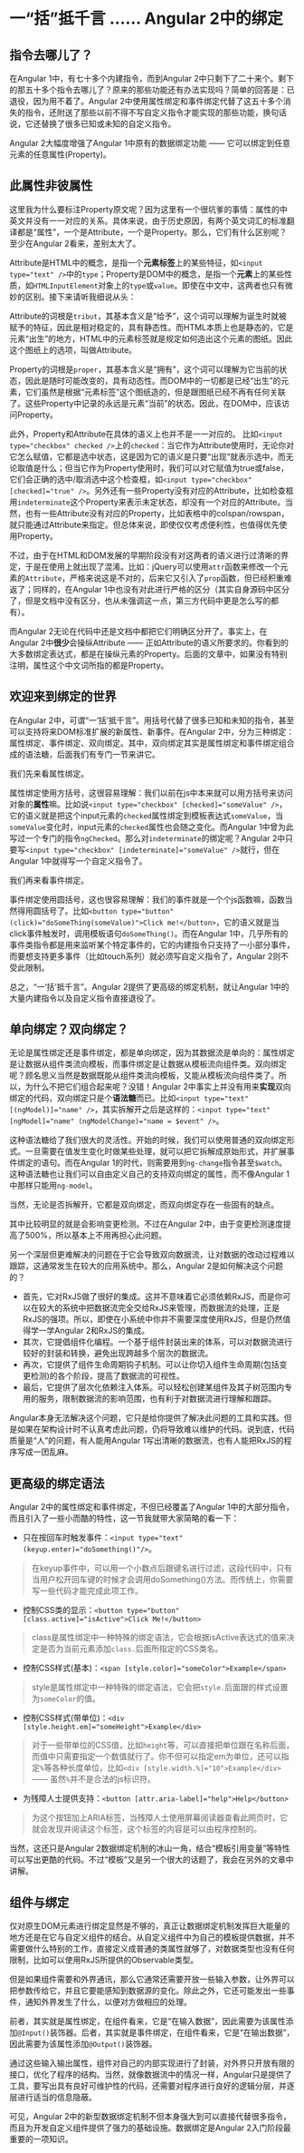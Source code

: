 # 一“括”抵千言 …… Angular 2中的绑定

## 指令去哪儿了？

在Angular 1中，有七十多个内建指令，而到Angular 2中只剩下了二十来个。剩下的那五十多个指令去哪儿了？原来的那些功能还有办法实现吗？简单的回答是：已退役，因为用不着了。Angular 2中使用属性绑定和事件绑定代替了这五十多个消失的指令，还附送了那些以前不得不写自定义指令才能实现的那些功能，换句话说，它还替换了很多已知或未知的自定义指令。

Angular 2大幅度增强了Angular 1中原有的数据绑定功能 —— 它可以绑定到任意元素的任意属性(Property)。

## 此属性非彼属性

这里我为什么要标注Property原文呢？因为这里有一个很坑爹的事情：属性的中英文并没有一一对应的关系。具体来说，由于历史原因，有两个英文词汇的标准翻译都是“属性”，一个是Attribute，一个是Property。那么，它们有什么区别呢？至少在Angular 2看来，差别太大了。

Attribute是HTML中的概念，是指一个**元素标签**上的某些特征，如`<input type="text" />`中的`type`；Property是DOM中的概念，是指一个**元素**上的某些性质，如`HTMLInputElement`对象上的`type`或`value`。即使在中文中，这两者也只有微妙的区别。接下来请听我细说从头：

Attribute的词根是`tribut`，其基本含义是“给予”，这个词可以理解为诞生时就被赋予的特征，因此是相对稳定的，具有静态性。而HTML本质上也是静态的，它是元素“出生”的地方，HTML中的元素标签就是规定如何造出这个元素的图纸。因此这个图纸上的选项，叫做Attribute。

Property的词根是`proper`，其基本含义是“拥有”，这个词可以理解为它当前的状态，因此是随时可能改变的，具有动态性。而DOM中的一切都是已经“出生”的元素，它们虽然是根据“元素标签”这个图纸造的，但是跟图纸已经不再有任何关联了。这些Property中记录的永远是元素“当前”的状态。因此，在DOM中，应该访问Property。

此外，Property和Attribute在具体的语义上也并不是一一对应的。
比如`<input type="checkbox" checked />`上的`checked`：当它作为Attribute使用时，无论你对它怎么赋值，它都是选中状态，这是因为它的语义是只要“出现”就表示选中，而无论取值是什么；但当它作为Property使用时，我们可以对它赋值为true或false，它们会正确的选中/取消选中这个检查框，如`<input type="checkbox" [checked]="true" />`。另外还有一些Property没有对应的Attribute，比如检查框用`indeterminate`这个Property来表示未定状态，却没有一个对应的Attribute。当然，也有一些Attribute没有对应的Property，比如表格中的colspan/rowspan，就只能通过Attribute来指定。但总体来说，即使仅仅考虑便利性，也值得优先使用Property。

不过，由于在HTML和DOM发展的早期阶段没有对这两者的语义进行过清晰的界定，于是在使用上就出现了混淆。比如：jQuery可以使用`attr`函数来修改一个元素的`Attribute`，严格来说这是不对的，后来它又引入了`prop`函数，但已经积重难返了；同样的，在Angular 1中也没有对此进行严格的区分（其实自身源码中区分了，但是文档中没有区分，也从未强调这一点，第三方代码中更是怎么写的都有）。

而Angular 2无论在代码中还是文档中都把它们明确区分开了。事实上，在Angular 2中**很少**会操纵Attribute —— 正如Attribute的语义所要求的。你看到的大多数绑定表达式，都是在操纵元素的Property。后面的文章中，如果没有特别注明，属性这个中文词所指的都是Property。

## 欢迎来到绑定的世界

在Angular 2中，可谓“一‘括’抵千言”。用括号代替了很多已知和未知的指令，甚至可以支持将来DOM标准扩展的新属性、新事件。在Angular 2中，分为三种绑定：属性绑定、事件绑定、双向绑定。其中，双向绑定其实是属性绑定和事件绑定组合成的语法糖，后面我们有专门一节来讲它。

我们先来看属性绑定。

属性绑定使用方括号，这很容易理解：我们以前在js中本来就可以用方括号来访问对象的**属性**嘛。比如说`<input type="checkbox" [checked]="someValue" />`，它的语义就是把这个input元素的`checked`属性绑定到模板表达式`someValue`，当`someValue`变化时，input元素的`checked`属性也会随之变化。而Angular 1中曾为此写过一个专门的指令`ngChecked`。那么对`indeterminate`的绑定呢？Angular 2中只要写`<input type="checkbox" [indeterminate]="someValue" />`就行，但在Angular 1中就得写一个自定义指令了。

我们再来看事件绑定。

事件绑定使用圆括号，这也很容易理解：我们的事件就是一个个js函数嘛，函数当然得用圆括号了。比如`<button type="button" (click)="doSomeThing(someValue)">Click me!</button>`，它的语义就是当click事件触发时，调用模板语句`doSomeThing()`。而在Angular 1中，几乎所有的事件类指令都是用来监听某个特定事件的，它的内建指令只支持了一小部分事件，而要想支持更多事件（比如touch系列）就必须写自定义指令了，Angular 2则不受此限制。

总之，“一‘括’抵千言”。Angular 2提供了更高级的绑定机制，就让Angular 1中的大量内建指令以及自定义指令直接退役了。

## 单向绑定？双向绑定？

无论是属性绑定还是事件绑定，都是单向绑定，因为其数据流是单向的：属性绑定是让数据从组件类流向模板，而事件绑定是让数据从模板流向组件类。双向绑定呢？顾名思义当然是数据既能从组件类流向模板，又能从模板流向组件类了。所以，为什么不把它们组合起来呢？没错！Angular 2中事实上并没有用来**实现**双向绑定的代码，双向绑定只是个**语法糖**而已。比如`<input type="text" [(ngModel)]="name" />`，其实拆解开之后是这样的：`<input type="text" [ngModel]="name" (ngModelChange)="name = $event" />`。

这种语法糖给了我们很大的灵活性。开始的时候，我们可以使用普通的双向绑定形式。一旦需要在值发生变化时做某些处理，就可以把它拆解成原始形式，并扩展事件绑定的语句。而在Angular 1的时代，则需要用到`ng-change`指令甚至`$watch`。这种语法糖也让我们可以自由定义自己的支持双向绑定的属性，而不像Angular 1中那样只能用`ng-model`。

当然，无论是否拆解开，它都是双向绑定，而双向绑定存在一些固有的缺点。

其中比较明显的就是会影响变更检测。不过在Angular 2中，由于变更检测速度提高了500%，所以基本上不用再担心此问题。

另一个深层但更难解决的问题在于它会导致双向数据流，让对数据的改动过程难以跟踪，这通常发生在较大的应用系统中。那么，Angular 2是如何解决这个问题的？

- 首先，它对RxJS做了很好的集成。这并不意味着它必须依赖RxJS，而是你可以在较大的系统中把数据流完全交给RxJS来管理，而数据流的处理，正是RxJS的强项。所以，即使在小系统中你并不需要深度使用RxJS，但是仍然值得学一学Angular 2和RxJS的集成。
- 其次，它提倡组件化编程。一个基于组件封装出来的体系，可以对数据流进行较好的封装和转换，避免出现跨越多个层次的数据流。
- 再次，它提供了组件生命周期钩子机制。可以让你切入组件生命周期(包括变更检测)的各个阶段，提高了数据流的可视性。
- 最后，它提供了层次化依赖注入体系。可以轻松创建某组件及其子树范围内专用的服务，限制数据流的影响范围，也有利于对数据流进行理解和跟踪。

Angular本身无法解决这个问题，它只是给你提供了解决此问题的工具和实践。但是如果在架构设计时不认真考虑此问题，仍将导致难以维护的代码。说到底，代码质量是“人”的问题，有人能用Angular 1写出清晰的数据流，也有人能把RxJS的程序写成一团乱麻。

## 更高级的绑定语法

Angular 2中的属性绑定和事件绑定，不但已经覆盖了Angular 1中的大部分指令，而且引入了一些小而酷的特性，这一节我就带大家简略的看一下：

- 只在按回车时触发事件：`<input type="text" (keyup.enter)="doSomething()"/>`。
> 在keyup事件中，可以用一个小数点后跟键名进行过滤，这段代码中，只有当用户松开回车键的时候才会调用doSomething()方法。而传统上，你需要写一些代码才能完成此项工作。

- 控制CSS类的显示：`<button type="button" [class.active]="isActive">Click Me!</button>`
> class是属性绑定中一种特殊的绑定语法，它会根据isActive表达式的值来决定是否为当前元素添加`class.`后面所指定的CSS类名。

- 控制CSS样式(基本)：`<span [style.color]="someColor">Example</span>`
> style是属性绑定中一种特殊的绑定语法，它会把`style.`后面跟的样式设置为`someColor`的值。

- 控制CSS样式(带单位)：`<div [style.height.em]="someHeight">Example</div>`
> 对于一些带单位的CSS值，比如`height`等，可以直接把单位跟在名称后面，而值中只需要指定一个数值就行了。你不但可以指定em为单位，还可以指定`%`等各种长度单位，比如`<div [style.width.%]="10">Example</div>` —— 虽然`%`并不是合法的js标识符。

- 为残障人士提供支持：`<button [attr.aria-label]="help">Help</button>`
> 为这个按钮加上ARIA标签，当残障人士使用屏幕阅读器查看此网页时，它就会发现并阅读这个标签，这个标签的内容是可以由程序控制的。

当然，这还只是Angular 2数据绑定机制的冰山一角，结合“模板引用变量”等特性可以写出更酷的代码。不过“模板”又是另一个很大的话题了，我会在另外的文章中讲解。

## 组件与绑定

仅对原生DOM元素进行绑定显然是不够的，真正让数据绑定机制发挥巨大能量的地方还是在它与自定义组件的结合。从自定义组件中为自己的模板提供数据，并不需要做什么特别的工作，直接定义成普通的类属性就够了，对数据类型也没有任何限制，比如可以使用RxJS所提供的Observable类型。

但是如果组件需要和外界通讯，那么它通常还需要开放一些输入参数，让外界可以把参数传给它，并且它要能感知到数据源的变化。除此之外，它还可能发出一些事件，通知外界发生了什么，以便对方做相应的处理。

前者，其实就是属性绑定，在组件看来，它是“在输入数据”，因此需要为该属性添加`@Input()`装饰器。后者，其实就是事件绑定，在组件看来，它是“在输出数据”，因此需要为该属性添加`@Output()`装饰器。

通过这些输入输出属性，组件对自己的内部实现进行了封装，对外界只开放有限的接口，优化了程序的结构。当然，就像数据流中的情况一样，Angular只是提供了工具，要写出具有良好可维护性的代码，还需要对程序进行良好的逻辑分层，并逐层进行适当的信息隐蔽。

可见，Angular 2中的新型数据绑定机制不但本身强大到可以直接代替很多指令，而且为开发自定义组件提供了强力的基础设施。数据绑定是Angular 2入门阶段最重要的一项知识。
